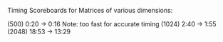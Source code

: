Timing Scoreboards for Matrices of various dimensions:

(500)	0:20 	-> 	0:16 	Note: too fast for accurate timing
(1024) 	2:40 	-> 	1:55
(2048) 	18:53 	->	13:29